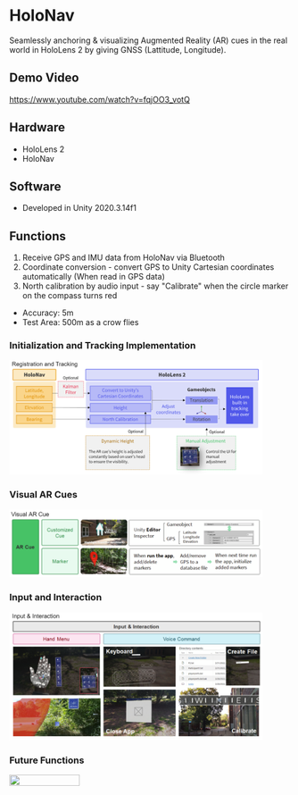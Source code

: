 # HoloNav
Seamlessly anchoring & visualizing Augmented Reality (AR) cues in the real world in HoloLens 2 by giving GNSS (Lattitude, Longitude). 

## Demo Video
https://www.youtube.com/watch?v=fqjOO3_votQ

## Hardware
- HoloLens 2
- HoloNav

## Software
- Developed in Unity 2020.3.14f1

## Functions
1. Receive GPS and IMU data from HoloNav via Bluetooth
2. Coordinate conversion - convert GPS to Unity Cartesian coordinates automatically (When read in GPS data)
3. North calibration by audio input - say "Calibrate" when the circle marker on the compass turns red

- Accuracy: 5m
- Test Area: 500m as a crow flies

### Initialization and Tracking Implementation
<img src="https://github.com/zy0531/HoloNav/blob/main/Figures/Tracking.PNG?raw=true" width="90%" height="90%">

### Visual AR Cues
<img src="https://github.com/zy0531/HoloNav/blob/main/Figures/ARCue.PNG?raw=true" width="90%" height="90%">

### Input and Interaction
<img src="https://github.com/zy0531/HoloNav/blob/main/Figures/InputInteraction.PNG?raw=true" width="90%" height="90%">

### Future Functions
<img src="https://github.com/zy0531/HoloNav/blob/main/Figures/MRMap.gif?raw=true" width="50%" height="50%">

